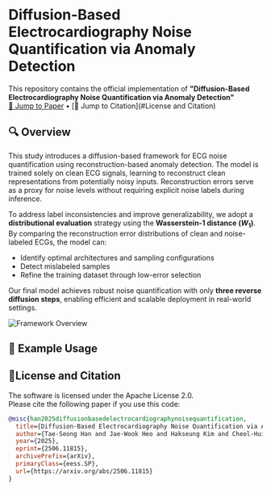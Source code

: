 # Diffusion-Based Electrocardiography Noise Quantification via Anomaly Detection

This repository contains the official implementation of  **"Diffusion-Based Electrocardiography Noise Quantification via Anomaly Detection"**  
[📄 Jump to Paper](https://arxiv.org/abs/2506.11815) • [📑 Jump to Citation](#License and Citation)

## 🔍 Overview

This study introduces a diffusion-based framework for ECG noise quantification using reconstruction-based anomaly detection.  The model is trained solely on clean ECG signals, learning to reconstruct clean representations from potentially noisy inputs. Reconstruction errors serve as a proxy for noise levels without requiring explicit noise labels during inference.

To address label inconsistencies and improve generalizability, we adopt a **distributional evaluation** strategy using the **Wasserstein-1 distance ($W_1$)**.  
By comparing the reconstruction error distributions of clean and noise-labeled ECGs, the model can:
- Identify optimal architectures and sampling configurations
- Detect mislabeled samples
- Refine the training dataset through low-error selection

Our final model achieves robust noise quantification with only **three reverse diffusion steps**, enabling efficient and scalable deployment in real-world settings.

![Framework Overview](figures/Framework_overview.jpg)

## 🧪 Example Usage

## 📑License and Citation

The software is licensed under the Apache License 2.0.  
Please cite the following paper if you use this code:

```bibtex
@misc{han2025diffusionbasedelectrocardiographynoisequantification,
  title={Diffusion-Based Electrocardiography Noise Quantification via Anomaly Detection}, 
  author={Tae-Seong Han and Jae-Wook Heo and Hakseung Kim and Cheol-Hui Lee and Hyub Huh and Eue-Keun Choi and Dong-Joo Kim},
  year={2025},
  eprint={2506.11815},
  archivePrefix={arXiv},
  primaryClass={eess.SP},
  url={https://arxiv.org/abs/2506.11815}
}
